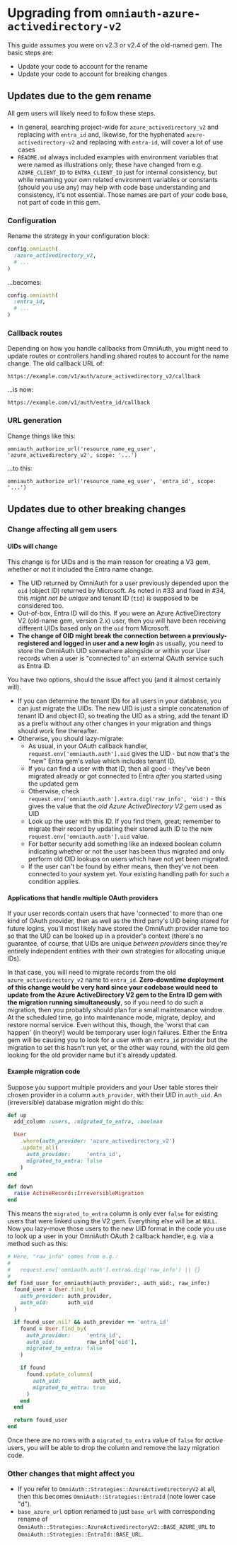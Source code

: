 # Upgrading from `omniauth-azure-activedirectory-v2`

This guide assumes you were on v2.3 or v2.4 of the old-named gem. The basic steps are:

* Update your code to account for the rename
* Update your code to account for breaking changes



## Updates due to the gem rename

All gem users will likely need to follow these steps.

* In general, searching project-wide for `azure_activedirectory_v2` and replacing with `entra_id` and, likewise, for the hyphenated `azure-activedirectory-v2` and replacing with `entra-id`, will cover a lot of use cases
* `README.md` always included examples with environment variables that were named as illustrations only; these have changed from e.g. `AZURE_CLIENT_ID` to `ENTRA_CLIENT_ID` just for internal consistency, but while renaming your own related environment variables or constants (should you use any) may help with code base understanding and consistency, it's not essential. Those names are part of _your_ code base, not part of code in this gem.

### Configuration

Rename the strategy in your configuration block:

```ruby
config.omniauth(
  :azure_activedirectory_v2,
  # ...
)
```

...becomes:

```ruby
config.omniauth(
  :entra_id,
  # ...
)
```

### Callback routes

Depending on how you handle callbacks from OmniAuth, you might need to update routes or controllers handling shared routes to account for the name change. The old callback URL of:

```
https://example.com/v1/auth/azure_activedirectory_v2/callback
```

...is now:

```
https://example.com/v1/auth/entra_id/callback
```

### URL generation

Change things like this:

```
omniauth_authorize_url('resource_name_eg_user', 'azure_activedirectory_v2', scope: '...')
```

...to this:

```
omniauth_authorize_url('resource_name_eg_user', 'entra_id', scope: '...')
```



## Updates due to other breaking changes
### Change affecting all gem users
#### UIDs will change

This change is for UIDs and is the main reason for creating a V3 gem, whether or not it included the Entra name change.

* The UID returned by OmniAuth for a user previously depended upon the `oid` (object ID) returned by Microsoft. As noted in #33 and fixed in #34, this _might not be unique_ and tenant ID (`tid`) is supposed to be considered too.
* Out-of-box, Entra ID will do this. If you were an Azure ActiveDirectory V2 (old-name gem, version 2.x) user, then you will have been receiving different UIDs based only on the `oid` from Microsoft.
* **The change of OID might break the connection between a previously-registered and logged in user and a new login** as usually, you need to store the OmniAuth UID somewhere alongside or within your User records when a user is "connected to" an external OAuth service such as Entra ID.

You have two options, should the issue affect you (and it almost certainly will).

* If you can determine the tenant IDs for all users in your database, you can just migrate the UIDs. The new UID is just a simple concatenation of tenant ID and object ID, so treating the UID as a string, add the tenant ID as a prefix without any other changes in your migration and things should work fine thereafter.
* Otherwise, you should lazy-migrate:
  - As usual, in your OAuth callback handler, `request.env['omniauth.auth'].uid` gives the UID - but now that's the "new" Entra gem's value which includes tenant ID.
  - If you can find a user with that ID, then all good - they've been migrated already or got connected to Entra *after* you started using the updated gem
  - Otherwise, check `request.env['omniauth.auth'].extra.dig('raw_info', 'oid')` - this gives the value that the *old Azure ActiveDirectory V2 gem* used as UID
  - Look up the user with this ID. If you find them, great; remember to migrate their record by updating their stored auth ID to the new `request.env['omniauth.auth'].uid` value.
  - For better security add something like an indexed boolean column indicating whether or not the user has been thus migrated and only perform old OID lookups on users which have not yet been migrated.
  - If the user can't be found by either means, then they've not been connected to your system yet. Your existing handling path for such a condition applies.

#### Applications that handle multiple OAuth providers

If your user records contain users that have 'connected' to more than one kind of OAuth provider, then as well as the third party's UID being stored for future logins, you'll most likely have stored the OmniAuth provider name too so that the UID can be looked up in a provider's context (there's no guarantee, of course, that UIDs are unique *between providers* since they're entirely independent entities with their own strategies for allocating unique IDs).

In that case, you will need to migrate records from the old `azure_activedirectory_v2` name to `entra_id`. **Zero-downtime deployment of this change would be very hard since your codebase would need to update from the Azure ActiveDirectory V2 gem to the Entra ID gem with the migration running simultaneously**, so if you need to do such a migration, then you probably should plan for a small maintenance window. At the scheduled time, go into maintenance mode, migrate, deploy, and restore normal service. Even without this, though, the 'worst that can happen' (in theory!) would be temporary user login failures. Either the Entra gem will be causing you to look for a user with an `entra_id` provider but the migration to set this hasn't run yet, or the other way round, with the old gem looking for the old provider name but it's already updated.

#### Example migration code

Suppose you support multiple providers and your User table stores their chosen provider in a column `auth_provider`, with their UID in `auth_uid`. An (irreversible) database migration might do this:

```ruby
def up
  add_column :users, :migrated_to_entra, :boolean

  User
    .where(auth_provider: 'azure_activedirectory_v2')
    .update_all(
      auth_provider:     'entra_id',
      migrated_to_entra: false
    )
end

def down
  raise ActiveRecord::IrreversibleMigration
end
```

This means the `migrated_to_entra` column is only ever `false` for existing users that were linked using the V2 gem. Everything else will be at `NULL`. Now you lazy-move those users to the new UID format in the code you use to look up a user in your OmniAuth OAuth 2 callback handler, e.g. via a method such as this:

```ruby
# Here, "raw_info" comes from e.g.:
#
#   request.env['omniauth.auth'].extra&.dig('raw_info') || {}
#
def find_user_for_omniauth(auth_provider:, auth_uid:, raw_info:)
  found_user = User.find_by(
    auth_provider: auth_provider,
    auth_uid:      auth_uid
  )

  if found_user.nil? && auth_provider == 'entra_id'
    found = User.find_by(
      auth_provider:     'entra_id',
      auth_uid:          raw_info['oid'],
      migrated_to_entra: false
    )

    if found
      found.update_columns(
        auth_uid:          auth_uid,
        migrated_to_entra: true
      )
    end
  end

  return found_user
end
```

Once there are no rows with a `migrated_to_entra` value of `false` for _active_ users, you will be able to drop the column and remove the lazy migration code.

### Other changes that might affect you

* If you refer to `OmniAuth::Strategies::AzureActivedirectoryV2` at all, then this becomes `OmniAuth::Strategies::EntraId` (note lower case "d").
* `base_azure_url` option renamed to just `base_url` with corresponding rename of `OmniAuth::Strategies::AzureActivedirectoryV2::BASE_AZURE_URL` to `OmniAuth::Strategies::EntraId::BASE_URL`.
